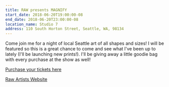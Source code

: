 ```yaml
---
title: RAW presents MAGNIFY
start_date: 2018-06-20T19:00:00-08
end_date: 2018-06-20T23:00:00-08
location_name: Studio 7 
address: 110 South Horton Street, Seattle, WA, 98134
---
```

Come join me for a night of local Seattle art of all shapes and sizes! I will be featured so 
this is a great chance to come and see what I've been up to lately (I'll be launching new 
prints!). I'll be giving away a little goodie bag with every purchase at the show as well!

[Purchase your tickets here](www.rawartists.org/desireeevelyn)

[Raw Artists Website](http://www.rawartists.org/desireeevelyn)
